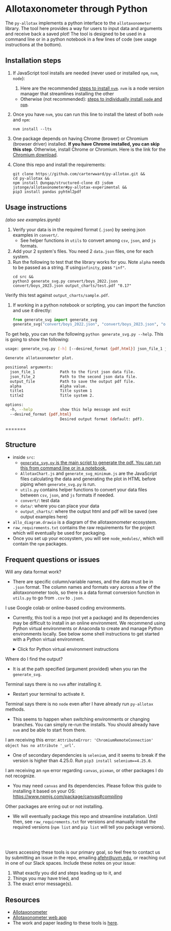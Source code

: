 # Allotaxonometer through Python

The `py-allotax` implements a python interface to the `allotaxonometer` library. The tool here provides a way for users to input data and arguments and receive back a saved plot! The tool is designed to be used in a command line or in a python notebook in a few lines of code (see usage instructions at the bottom).

## Installation steps

1. If JavaScript tool installs are needed (never used or installed `npm`, `nvm`, `node`):
    1. Here are the recommended [steps to install `nvm`](https://github.com/nvm-sh/nvm?tab=readme-ov-file#installing-and-updating). `nvm` is a node version manager that streamlines installing the other
    - Otherwise (not recommended): [steps to individually install `node` and `npm`](https://docs.npmjs.com/downloading-and-installing-node-js-and-npm).
1. Once you have `nvm`, you can run this line to install the latest of both `node` and `npm`:
    ```shell
    nvm install --lts
    ```

1. One package depends on having Chrome (brower) or Chromium (browser driver) installed. **If you have Chrome installed, you can skip this step**. Otherwise, install Chrome or Chromium.
Here is the link for the [Chromium download](https://www.chromium.org/getting-involved/download-chromium/).

1. Clone this repo and install the requirements:
    ```shell
    git clone https://github.com/carterwward/py-allotax.git &&
    cd py-allotax &&
    npm install @ungap/structured-clone d3 jsdom jstonge/allotaxonometer#py-allotax-experimental &&
    pip3 install pandas pyhtml2pdf
    ```

## Usage instructions
*(also see examples.ipynb)*
1. Verify your data is in the required format (`.json`) by seeing json examples in `convert/`.
    - See helper functions in `utils` to convert among `csv`, `json`, and `js` formats.
1. Add your 2 system's files. You need 2 `data.json` files, one for each system.
1. Run the following to test that the library works for you. Note `alpha` needs to be passed as a string. If using`infinity`, pass `"inf"`.
    ```shell
    cd src &&
    python3 generate_svg.py convert/boys_2022.json convert/boys_2023.json output_charts/test.pdf "0.17"
    ```
Verify this test against `output_charts/sample.pdf`.
1. If working in a python notebook or scripting, you can import the function and use it directly:
    ```python
    from generate_svg import generate_svg
    generate_svg("convert/boys_2022.json", "convert/boys_2023.json", "output_charts/test.pdf", "0.17")
    ```


To get help, you can run the following `python generate_svg.py --help`. This is going to show the following:
```sh
usage: generate_svg.py [-h] [--desired_format {pdf,html}] json_file_1 json_file_2 output_file alpha title1 title2

Generate allotaxonometer plot.

positional arguments:
  json_file_1           Path to the first json data file.
  json_file_2           Path to the second json data file.
  output_file           Path to save the output pdf file.
  alpha                 Alpha value.
  title1                Title system 1
  title2                Title system 2.

options:
  -h, --help            show this help message and exit
  --desired_format {pdf,html}
                        Desired output format (default: pdf).
````
=======
## Structure
- inside `src`:
    - <u>`generate_svg.py` is the main script to generate the pdf. You can run this from command line or in a notebook.</u>
    - `AllotaxChart.js` and `generate_svg_minimum.js` are the JavaScript files calculating the data and generating the plot in HTML before piping when `generate_svg.py` is run.
    - `utils.py` contains helper functions to convert your data files between `csv`, `json`, and `js` formats if needed.
    - `convert/`: test data
    - `data/`: where you can place your data
    - `output_charts/`: where the output html and pdf will be saved (see output examples here)
- `allo_diagram.drawio` is a diagram of the allotaxonometer ecosystem.
- `raw_requirements.txt` contains the raw requirements for the project which will eventually be used for packaging.
- Once you set up your ecosystem, you will see `node_modules/`, which will contain the `npm` packages.


## Frequent questions or issues

Will any data format work?
- There are specific column/variable names, and the data must be in `.json` format. The column names and formats vary across a few of the allotaxonometer tools, so there is a data format conversion function in `utils.py` to go from `.csv` to `.json`.

I use Google colab or online-based coding environments.
- Currently, this tool is a repo (not yet a package) and its dependencies may be difficult to install in an online environment. We recommend using Python virtual environments or Anaconda to create and manage Python environments locally. See below some shell instructions to get started with a Python virtual environment.

    <details>
    <summary>Click for Python virtual environment instructions</summary>

    - Navigate to (change directories with `cd`) the folder where your coding or related work lives. These instructions will create a folder here containing your environment, `env`. Inside the folder, python’s virtual environment library, `venv`, will create files and download libraries. Each time you activate this environment, you have access to its libraries and can manage them.
        ```
        cd path-to-create-env
        ```
    - Generate an `env` with a name such as `allotax_env`:
        ```
        python3 -m venv <name_of_env>
        ```
    - Activate (source) the `env`; unless you automate this step, you will need to do this each time you restart your shell or change `env`.
        - In the directory where your env, enter `pwd` (print working directory) to get its full path. Copy that to activate it, leaving the `bin/activate` at the end.:
            ```
            source /replace-wth-path-to/name_of_env/bin/activate
            ```
        - Now you can install the python packages needed or do other library management (type `pip help` for more commands):
            ```
            pip3 install pandas pyhtml2pdf selenium==4.25.0
            ```
    - You are set up to use a coding application (IDE) or command line to run this tool. If you do not have Anaconda, we recommend VS Code (where you can work with `.ipynb` files as you might in Jupyter or Colab).
    </details>


Where do I find the output?
- It is at the path specified (argument provided) when you ran the `generate_svg`.

Terminal says there is no `nvm` after installing it.
- Restart your terminal to activate it.

Terminal says there is no `node` even after I have already run `py-allotax` methods.
- This seems to happen when switching environments or changing branches. You can simply re-run the installs. You should already have `nvm` and be able to start from there.

I am receiving this error: `AttributeError: 'ChromiumRemoteConnection' object has no attribute '_url’`.
- One of secondary dependencies is `selenium`, and it seems to break if the version is higher than 4.25.0. Run `pip3 install selenium==4.25.0`.

I am receiving an `npm` error regarding `canvas`, `pixman`, or other packages I do not recognize.
- You may need `canvas` and its dependencies. Please follow this guide to installing it based on your OS: https://www.npmjs.com/package/canvas#compiling

Other packages are erring out or not installing.
- We will eventually package this repo and streamline installation. Until then, see `raw_requirements.txt` for versions and manually install the required versions (`npm list` and `pip list` will tell you package versions).


<br>
<br>

Users accessing these tools is our primary goal, so feel free to contact us by submitting an issue in the repo, emailing afehr@uvm.edu, or reaching out in one of our Slack spaces. Include these notes on your issue:
1. What exactly you did and steps leading up to it, and
2. Things you may have tried, and
3. The exact error message(s).


## Resources

- [Allotaxonometer](https://github.com/jstonge/allotaxonometer)
- [Allotaxonometer web app](https://allotaxp.vercel.app/)
- The work and paper leading to these tools is [here](https://doi.org/10.1140/epjds/s13688-023-00400-x).
